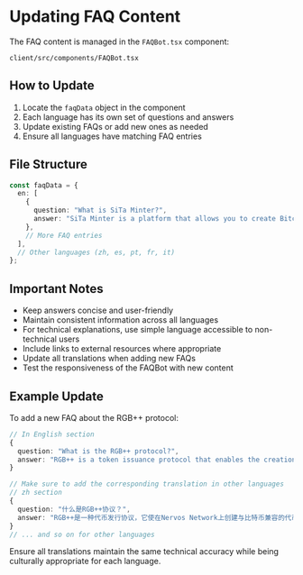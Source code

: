 # Updating FAQ Content

The FAQ content is managed in the `FAQBot.tsx` component:

```
client/src/components/FAQBot.tsx
```

## How to Update

1. Locate the `faqData` object in the component
2. Each language has its own set of questions and answers
3. Update existing FAQs or add new ones as needed
4. Ensure all languages have matching FAQ entries

## File Structure

```typescript
const faqData = {
  en: [
    {
      question: "What is SiTa Minter?",
      answer: "SiTa Minter is a platform that allows you to create Bitcoin tokens powered by the Nervos Network RGB++ protocol. It simplifies the token creation process with an intuitive interface, no coding required."
    },
    // More FAQ entries
  ],
  // Other languages (zh, es, pt, fr, it)
};
```

## Important Notes

- Keep answers concise and user-friendly
- Maintain consistent information across all languages
- For technical explanations, use simple language accessible to non-technical users
- Include links to external resources where appropriate
- Update all translations when adding new FAQs
- Test the responsiveness of the FAQBot with new content

## Example Update

To add a new FAQ about the RGB++ protocol:

```typescript
// In English section
{
  question: "What is the RGB++ protocol?",
  answer: "RGB++ is a token issuance protocol that enables the creation of Bitcoin-compatible tokens on the Nervos Network. It combines the security of Bitcoin with the flexibility of Nervos CKB, allowing for trustless, scalable, and privacy-preserving token issuance."
}

// Make sure to add the corresponding translation in other languages
// zh section
{
  question: "什么是RGB++协议？",
  answer: "RGB++是一种代币发行协议，它使在Nervos Network上创建与比特币兼容的代币成为可能。它结合了比特币的安全性和Nervos CKB的灵活性，实现了无需信任、可扩展且保护隐私的代币发行。"
}
// ... and so on for other languages
```

Ensure all translations maintain the same technical accuracy while being culturally appropriate for each language.